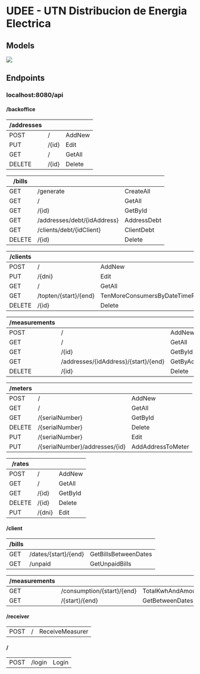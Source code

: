 UDEE - UTN Distribucion de Energia Electrica
=============

Models
-------------

![](LINK)

Endpoints
-------------

### localhost:8080/api
	
#### /backoffice

 | /addresses| | | 
 |  ------------- |  ------------- |  ------------- | 
 |  POST | / | AddNew | 
 |  PUT | /{id} | Edit | 
 |  GET | / | GetAll | 
 |  DELETE | /{id} | Delete | 

 |/bills| | | 
 |  ------------- |  ------------- |  ------------- | 
 | GET | /generate | CreateAll |
 | GET | / | GetAll |
 | GET | /{id} | GetById |
 | GET | /addresses/debt/{idAddress} | AddressDebt |
 | GET | /clients/debt/{idClient} | ClientDebt |
 | DELETE | /{id} | Delete |

 |/clients| | | 
 |  ------------- |  ------------- |  ------------- | 
 | POST | / | AddNew |
 | PUT | /{dni} | Edit |
 | GET | /	| GetAll |
 | GET | /topten/{start}/{end} | TenMoreConsumersByDateTimeRange |
 | DELETE | /{id} | Delete |

 |/measurements| | | 
 |  ------------- |  ------------- |  ------------- | 
 | POST | / | AddNew |
 | GET | /	| GetAll |
 | GET | /{id} | GetById |
 | GET | /addresses/{idAddress}/{start}/{end} | GetByAddressAndDateTimeRange |
 | DELETE | /{id} | Delete |

 |/meters| | | 
 |  ------------- |  ------------- |  ------------- | 
 | POST | / | AddNew |
 | GET | / | GetAll |
 | GET | /{serialNumber} | GetById |
 | DELETE | /{serialNumber} | Delete |
 | PUT | /{serialNumber} | Edit |
 | PUT | /{serialNumber}/addresses/{id} | AddAddressToMeter |

 |/rates| | | 
 |  ------------- |  ------------- |  ------------- | 
 | POST | / | AddNew |
 | GET | /	| GetAll |
 | GET | /{id} | GetById |
 | DELETE | /{id} | Delete |
 | PUT | /{dni} | Edit |

#### /client
 |/bills| | | 
 |  ------------- |  ------------- |  ------------- | 
 | GET | /dates/{start}/{end} | GetBillsBetweenDates |
 | GET | /unpaid | GetUnpaidBills |

 |/measurements| | | 
 |  ------------- |  ------------- |  ------------- | 
 | GET | /consumption/{start}/{end} | TotalKwhAndAmountBetweenDates |
 | GET | /{start}/{end} | GetBetweenDates |

#### /receiver
 | | | |
 |  ------------- |  ------------- |  ------------- | 
 | POST | / | ReceiveMeasurer |

#### /
 | | | |
 |  ------------- |  ------------- |  ------------- | 
 | POST | /login | Login |




